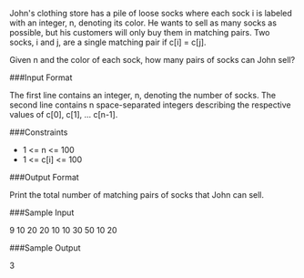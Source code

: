 John's clothing store has a pile of  loose socks where each sock i is labeled with an integer, n, denoting its color. He wants to sell as many socks as possible, but his customers will only buy them in matching pairs. Two socks, i and j, are a single matching pair if c[i] = c[j].

Given n and the color of each sock, how many pairs of socks can John sell?

###Input Format

The first line contains an integer, n, denoting the number of socks. 
The second line contains n space-separated integers describing the respective values of c[0], c[1], ... c[n-1].

###Constraints

* 1 <= n <= 100
* 1 <= c[i] <= 100

###Output Format

Print the total number of matching pairs of socks that John can sell.

###Sample Input

9
10 20 20 10 10 30 50 10 20

###Sample Output

3